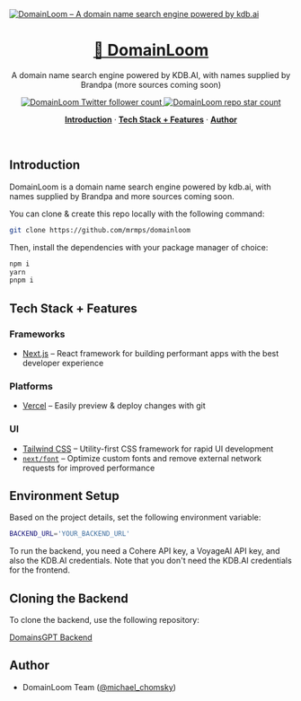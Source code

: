 
<a href="https://domainloom.com">
  <img alt="DomainLoom – A domain name search engine powered by kdb.ai" src="https://domainloom.com/opengraph" />
  <h1 align="center">🧵 DomainLoom</h1>
</a>

<p align="center">
  A domain name search engine powered by KDB.AI, with names supplied by Brandpa (more sources coming soon)
</p>

<p align="center">
  <a href="https://twitter.com/michael_chomsky">
    <img src="https://img.shields.io/twitter/follow/michael_chomsky?style=flat&label=michael_chomsky&logo=twitter&color=0bf&logoColor=fff" alt="DomainLoom Twitter follower count" />
  </a>
  <a href="https://github.com/mrmps/domainloom">
    <img src="https://img.shields.io/github/stars/mrmps/domainloom?label=domainloom%2Fdomainloom" alt="DomainLoom repo star count" />
  </a>
</p>

<p align="center">
  <a href="#introduction"><strong>Introduction</strong></a> ·
  <a href="#tech-stack--features"><strong>Tech Stack + Features</strong></a> ·
  <a href="#author"><strong>Author</strong></a>
</p>
<br/>

## Introduction

DomainLoom is a domain name search engine powered by kdb.ai, with names supplied by Brandpa and more sources coming soon.

You can clone & create this repo locally with the following command:

```bash
git clone https://github.com/mrmps/domainloom
```

Then, install the dependencies with your package manager of choice:

```bash
npm i
yarn
pnpm i
```

## Tech Stack + Features

### Frameworks

- [Next.js](https://nextjs.org/) – React framework for building performant apps with the best developer experience

### Platforms

- [Vercel](https://vercel.com/) – Easily preview & deploy changes with git

### UI

- [Tailwind CSS](https://tailwindcss.com/) – Utility-first CSS framework for rapid UI development
- [`next/font`](https://nextjs.org/docs/basic-features/font-optimization) – Optimize custom fonts and remove external network requests for improved performance

## Environment Setup

Based on the project details, set the following environment variable:

```bash
BACKEND_URL='YOUR_BACKEND_URL'
```

To run the backend, you need a Cohere API key, a VoyageAI API key, and also the KDB.AI credentials. Note that you don't need the KDB.AI credentials for the frontend.

## Cloning the Backend

To clone the backend, use the following repository:

[DomainsGPT Backend](https://replit.com/@mryaboy/DomainsGPT)

## Author

- DomainLoom Team ([@michael_chomsky](https://twitter.com/michael_chomsky))
